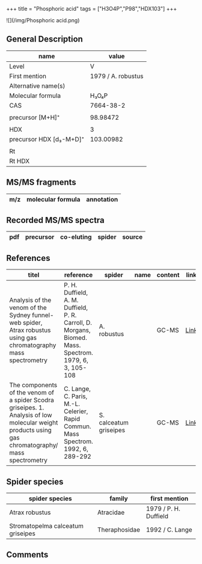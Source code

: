 +++
title = "Phosphoric acid"
tags = ["H3O4P","P98","HDX103"]
+++

![](/img/Phosphoric acid.png)

## General Description

| name                    | value              |
|-------------------------|--------------------|
| Level                   | V                  |
| First mention           | 1979 / A. robustus |
| Alternative name(s)     |                    |
| Molecular formula       | H₃O₄P              |
| CAS                     | 7664-38-2          |
|                         |                    |
| precursor [M+H]⁺        | 98.98472           |
|                         |                    |
| HDX                     | 3                  |
| precursor HDX [d₃-M+D]⁺ | 103.00982          |
|                         |                    |
| Rt                      |                    |
| Rt HDX                  |                    |

## MS/MS fragments

| m/z       | molecular formula | annotation        |
|-----------|-------------------|-------------------|

## Recorded MS/MS spectra

| pdf | precursor | co-eluting | spider    | source                       |
|-----|-----------|------------|-----------|------------------------------|

## References

| titel                                                                                                                                              | reference                                                                                              | spider                 | name | content | link                                   |
|----------------------------------------------------------------------------------------------------------------------------------------------------|--------------------------------------------------------------------------------------------------------|------------------------|------|---------|----------------------------------------|
| Analysis of the venom of the Sydney funnel-web spider, Atrax robustus using gas chromatography mass spectrometry                                   | P. H. Duffield, A. M. Duffield, P. R. Carroll, D. Morgans, Biomed. Mass. Spectrom. 1979, 6, 3, 105-108 | A. robustus            |      | GC-MS   | [Link](https://doi.org/10.1002/bms.1200060305) |
| The components of the venom of a spider Scodra griseipes. 1. Analysis of low molecular weight products using gas chromatography/ mass spectrometry | C. Lange, C. Paris, M.-L. Celerier, Rapid Commun. Mass Spectrom. 1992, 6, 289-292                                                                                                                | S. calceatum griseipes |         | GC-MS         | [Link](https://doi.org/10.1002/rcm.1290060413)                                   |

## Spider species

| spider species                     | family        | first mention          |
|------------------------------------|---------------|------------------------|
| Atrax robustus                     | Atracidae     | 1979 / P. H. Duffield  |
| Stromatopelma calceatum griseipes  | Theraphosidae | 1992 / C. Lange        |

## Comments